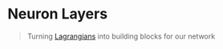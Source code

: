 

# Neuron Layers

> Turning [Lagrangians](./01_lagrangians.qmd) into building blocks for
> our network
